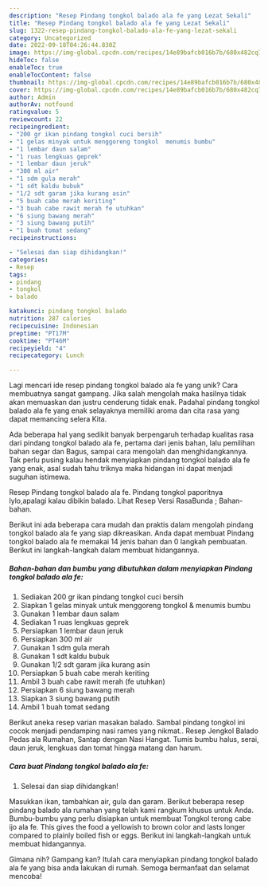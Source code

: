 ```yaml
---
description: "Resep Pindang tongkol balado ala fe yang Lezat Sekali"
title: "Resep Pindang tongkol balado ala fe yang Lezat Sekali"
slug: 1322-resep-pindang-tongkol-balado-ala-fe-yang-lezat-sekali
category: Uncategorized
date: 2022-09-18T04:26:44.830Z
image: https://img-global.cpcdn.com/recipes/14e89bafcb016b7b/680x482cq70/pindang-tongkol-balado-ala-fe-foto-resep-utama.jpg
hideToc: false
enableToc: true
enableTocContent: false
thumbnail: https://img-global.cpcdn.com/recipes/14e89bafcb016b7b/680x482cq70/pindang-tongkol-balado-ala-fe-foto-resep-utama.jpg
cover: https://img-global.cpcdn.com/recipes/14e89bafcb016b7b/680x482cq70/pindang-tongkol-balado-ala-fe-foto-resep-utama.jpg
author: Admin
authorAv: notfound
ratingvalue: 5
reviewcount: 22
recipeingredient:
- "200 gr ikan pindang tongkol cuci bersih"
- "1 gelas minyak untuk menggoreng tongkol  menumis bumbu"
- "1 lembar daun salam"
- "1 ruas lengkuas geprek"
- "1 lembar daun jeruk"
- "300 ml air"
- "1 sdm gula merah"
- "1 sdt kaldu bubuk"
- "1/2 sdt garam jika kurang asin"
- "5 buah cabe merah keriting"
- "3 buah cabe rawit merah fe utuhkan"
- "6 siung bawang merah"
- "3 siung bawang putih"
- "1 buah tomat sedang"
recipeinstructions:

- "Selesai dan siap dihidangkan!"
categories:
- Resep
tags:
- pindang
- tongkol
- balado

katakunci: pindang tongkol balado 
nutrition: 287 calories
recipecuisine: Indonesian
preptime: "PT17M"
cooktime: "PT46M"
recipeyield: "4"
recipecategory: Lunch

---
```





Lagi mencari ide resep pindang tongkol balado ala fe yang unik? Cara membuatnya sangat gampang. Jika salah mengolah maka hasilnya tidak akan memuaskan dan justru cenderung tidak enak. Padahal pindang tongkol balado ala fe yang enak selayaknya memiliki aroma dan cita rasa yang dapat memancing selera Kita.





Ada beberapa hal yang sedikit banyak berpengaruh terhadap kualitas rasa dari pindang tongkol balado ala fe, pertama dari jenis bahan, lalu pemilihan bahan segar dan Bagus, sampai cara mengolah dan menghidangkannya. Tak perlu pusing kalau hendak menyiapkan pindang tongkol balado ala fe yang enak,      asal sudah tahu triknya maka hidangan ini dapat menjadi suguhan istimewa.














Resep Pindang tongkol balado ala fe. Pindang tongkol paporitnya lylo,apalagi kalau dibikin balado. Lihat Resep Versi RasaBunda ; Bahan-bahan.






Berikut ini ada beberapa cara mudah dan praktis dalam mengolah pindang tongkol balado ala fe yang siap dikreasikan. Anda dapat membuat Pindang tongkol balado ala fe memakai 14 jenis bahan dan 0 langkah pembuatan. Berikut ini langkah-langkah dalam membuat hidangannya.

<!--inarticleads1-->

##### Bahan-bahan dan bumbu yang dibutuhkan dalam menyiapkan Pindang tongkol balado ala fe:

1. Sediakan 200 gr ikan pindang tongkol cuci bersih
1. Siapkan 1 gelas minyak untuk menggoreng tongkol &amp; menumis bumbu
1. Gunakan 1 lembar daun salam
1. Sediakan 1 ruas lengkuas geprek
1. Persiapkan 1 lembar daun jeruk
1. Persiapkan 300 ml air
1. Gunakan 1 sdm gula merah
1. Gunakan 1 sdt kaldu bubuk
1. Gunakan 1/2 sdt garam jika kurang asin
1. Persiapkan 5 buah cabe merah keriting
1. Ambil 3 buah cabe rawit merah (fe utuhkan)
1. Persiapkan 6 siung bawang merah
1. Siapkan 3 siung bawang putih
1. Ambil 1 buah tomat sedang


Berikut aneka resep varian masakan balado. Sambal pindang tongkol ini cocok menjadi pendamping nasi rames yang nikmat.. Resep Jengkol Balado Pedas ala Rumahan, Santap dengan Nasi Hangat. Tumis bumbu halus, serai, daun jeruk, lengkuas dan tomat hingga matang dan harum. 

<!--inarticleads2-->

##### Cara buat Pindang tongkol balado ala fe:


1. Selesai dan siap dihidangkan!

Masukkan ikan, tambahkan air, gula dan garam. Berikut beberapa resep pindang balado ala rumahan yang telah kami rangkum khusus untuk Anda. Bumbu-bumbu yang perlu disiapkan untuk membuat Tongkol terong cabe ijo ala fe. This gives the food a yellowish to brown color and lasts longer compared to plainly boiled fish or eggs. Berikut ini langkah-langkah untuk membuat hidangannya. 

Gimana nih? Gampang kan? Itulah cara menyiapkan pindang tongkol balado ala fe yang bisa anda lakukan di rumah. Semoga bermanfaat dan selamat mencoba!

